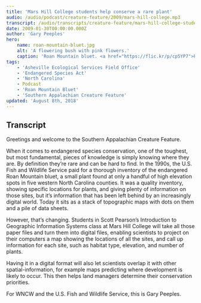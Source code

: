 ```yaml
---
title: 'Mars Hill College students help conserve a rare plant'
audio: /audio/podcast/creature-feature/2009/mars-hill-college.mp3
transcript: /audio/transcripts/creature-feature/mars-hill-college-students-help-conserve-a-rare-plant.pdf
date: 2009-01-30T00:00:00.000Z
author: 'Gary Peeples'
hero:
    name: roan-mountain-bluet.jpg
    alt: 'A flowering bush with pink flowers.'
    caption: 'Roan Mountain bluet. <a href="https://flic.kr/p/cp5YP7">Photo</a> by BlueRidgeKitties, CC BY-NC-SA 2.0.'
tags:
    - 'Asheville Ecological Services Field Office'
    - 'Endangered Species Act'
    - 'North Carolina'
    - Podcast
    - 'Roan Mountain Bluet'
    - 'Southern Appalachian Creature Feature'
updated: 'August 8th, 2018'
---
```


## Transcript

Greetings and welcome to the Southern Appalachian Creature Feature.

When it comes to endangered species conservation, one of the toughest, but most fundamental, pieces of knowledge is simply knowing where they are. By definition they’re rare and can be hard to find. In the 1990s, the U.S. Fish and Wildlife Service paid for a thorough inventory of the endangered Roan Mountain bluet, a small plant found at only a handful of high elevation spots in five western North Carolina counties. It was a quality inventory, showing specific locations for plants, and giving plenty of information on those sites, but it’s information that has been left behind by an increasingly digital world. Today it sits as a stack of topographic maps with dots on them and a pile of data sheets.

However, that’s changing. Students in Scott Pearson’s Introduction to Geographic Information Systems class at Mars Hill College will take all those paper files and turn them into digital files, enabling scientists to project on their computers a map showing the locations of all the sites, and call up information for each site, such as habitat type, elevation, and number of plants.

Having it in a digital format will also let scientists overlap it with other spatial-information, for example maps predicting where development is likely to occur. This then helps land managers determine their conservation priorities.

For WNCW and the U.S. Fish and Wildlife Service, this is Gary Peeples.